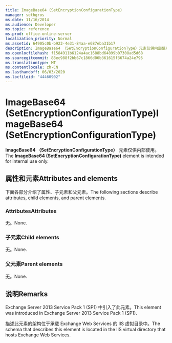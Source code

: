 ```yaml
---
title: ImageBase64 (SetEncryptionConfigurationType)
manager: sethgros
ms.date: 11/16/2014
ms.audience: Developer
ms.topic: reference
ms.prod: office-online-server
localization_priority: Normal
ms.assetid: 64905c0b-b923-4e31-84aa-e687eba31b17
description: ImageBase64 （SetEncryptionConfigurationType）元素仅供内部使用。
ms.openlocfilehash: f1584911b6124a4ac1688bd64899b07308ad5d68
ms.sourcegitcommit: 88ec988f2bb67c1866d06b361615f3674a24e795
ms.translationtype: MT
ms.contentlocale: zh-CN
ms.lasthandoff: 06/03/2020
ms.locfileid: "44460902"
---
```

# <a name="imagebase64-setencryptionconfigurationtype"></a><span data-ttu-id="45e53-103">ImageBase64 (SetEncryptionConfigurationType)</span><span class="sxs-lookup"><span data-stu-id="45e53-103">ImageBase64 (SetEncryptionConfigurationType)</span></span>

<span data-ttu-id="45e53-104">**ImageBase64 （SetEncryptionConfigurationType）** 元素仅供内部使用。</span><span class="sxs-lookup"><span data-stu-id="45e53-104">The **ImageBase64 (SetEncryptionConfigurationType)** element is intended for internal use only.</span></span> 

## <a name="attributes-and-elements"></a><span data-ttu-id="45e53-105">属性和元素</span><span class="sxs-lookup"><span data-stu-id="45e53-105">Attributes and elements</span></span>

<span data-ttu-id="45e53-106">下面各部分介绍了属性、子元素和父元素。</span><span class="sxs-lookup"><span data-stu-id="45e53-106">The following sections describe attributes, child elements, and parent elements.</span></span>
  
### <a name="attributes"></a><span data-ttu-id="45e53-107">Attributes</span><span class="sxs-lookup"><span data-stu-id="45e53-107">Attributes</span></span>

<span data-ttu-id="45e53-108">无。</span><span class="sxs-lookup"><span data-stu-id="45e53-108">None.</span></span>
  
### <a name="child-elements"></a><span data-ttu-id="45e53-109">子元素</span><span class="sxs-lookup"><span data-stu-id="45e53-109">Child elements</span></span>

<span data-ttu-id="45e53-110">无。</span><span class="sxs-lookup"><span data-stu-id="45e53-110">None.</span></span>
  
### <a name="parent-elements"></a><span data-ttu-id="45e53-111">父元素</span><span class="sxs-lookup"><span data-stu-id="45e53-111">Parent elements</span></span>

<span data-ttu-id="45e53-112">无。</span><span class="sxs-lookup"><span data-stu-id="45e53-112">None.</span></span>
  
## <a name="remarks"></a><span data-ttu-id="45e53-113">说明</span><span class="sxs-lookup"><span data-stu-id="45e53-113">Remarks</span></span>

<span data-ttu-id="45e53-114">Exchange Server 2013 Service Pack 1 (SP1) 中引入了此元素。</span><span class="sxs-lookup"><span data-stu-id="45e53-114">This element was introduced in Exchange Server 2013 Service Pack 1 (SP1).</span></span>
  
<span data-ttu-id="45e53-115">描述此元素的架构位于承载 Exchange Web Services 的 IIS 虚拟目录中。</span><span class="sxs-lookup"><span data-stu-id="45e53-115">The schema that describes this element is located in the IIS virtual directory that hosts Exchange Web Services.</span></span>
  

